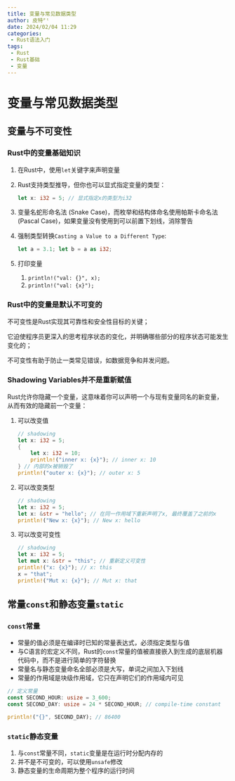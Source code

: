 ```yaml
---
title: 变量与常见数据类型
author: 皮特ᴾᵗ
date: 2024/02/04 11:29
categories:
 - Rust语法入门
tags:
 - Rust
 - Rust基础
 - 变量
---
```


# 变量与常见数据类型

## 变量与不可变性

### Rust中的变量基础知识

1. 在Rust中，使用`let`关键字来声明变量
2. Rust支持类型推导，但你也可以显式指定变量的类型：

    ```rust
    let x: i32 = 5; // 显式指定x的类型为i32
    ```
3. 变量名蛇形命名法 (Snake Case)，而枚举和结构体命名使用帕斯卡命名法 (Pascal Case)，如果变量没有使用到可以前置下划线，消除警告
4. 强制类型转换`Casting a Value to a Different Type`:

    ```rust
    let a = 3.1; let b = a as i32;
    ```
5. 打印变量

    1. `println!("val: {}", x);`
    2. `println!("val: {x}");`

### Rust中的变量是默认不可变的

不可变性是Rust实现其可靠性和安全性目标的关键；

它迫使程序员更深入的思考程序状态的变化，并明确哪些部分的程序状态可能发生变化的；

不可变性有助于防止一类常见错误，如数据竞争和并发问题。

### Shadowing Variables并不是重新赋值

Rust允许你隐藏一个变量，这意味着你可以声明一个与现有变量同名的新变量，从而有效的隐藏前一个变量：

1. 可以改变值

    ```rust
    // shadowing
    let x: i32 = 5;
    {
        let x: i32 = 10;
        println!("inner x: {x}"); // inner x: 10
    } // 内部的x被销毁了
    println!("outer x: {x}"); // outer x: 5
    ```
2. 可以改变类型

    ```rust
    // shadowing
    let x: i32 = 5;
    let x: &str = "hello"; // 在同一作用域下重新声明了x, 最终覆盖了之前的x
    println!("New x: {x}"); // New x: hello
    ```
3. 可以改变可变性

    ```rust
    // shadowing
    let x: i32 = 5;
    let mut x: &str = "this"; // 重新定义可变性
    println!("x: {x}"); // x: this
    x = "that";
    println!("Mut x: {x}"); // Mut x: that
    ```

## 常量`const`和静态变量`static`

### `const`常量

- 常量的值必须是在编译时已知的常量表达式，必须指定类型与值
- 与C语言的宏定义不同，Rust的`const`常量的值被直接嵌入到生成的底层机器代码中，而不是进行简单的字符替换
- 常量名与静态变量命名全部必须是大写，单词之间加入下划线
- 常量的作用域是块级作用域，它只在声明它们的作用域内可见

```rust
// 定义常量
const SECOND_HOUR: usize = 3_600;
const SECOND_DAY: usize = 24 * SECOND_HOUR; // compile-time constant

println!("{}", SECOND_DAY); // 86400
```

### `static`静态变量

1. 与`const`常量不同，`static`变量是在运行时分配内存的
2. 并不是不可变的，可以使用`unsafe`修改
3. 静态变量的生命周期为整个程序的运行时间